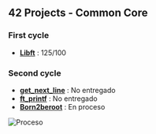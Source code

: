 ## 42 Projects - Common Core

### First cycle
- [**Libft**](https://github.com/mferest/Cursus42/tree/main/Cursus/circle-00/Libft) : 125/100

### Second cycle
- [**get_next_line**](https://github.com/mferest/Cursus42/tree/main/Cursus/circle-01) : No entregado
- [**ft_printf**](https://github.com/mferest/Cursus42/tree/main/Cursus/circle-01) : No entregado
- [**Born2beroot**](https://github.com/mferest/Cursus42/tree/main/Cursus/circle-00/Libft) : En proceso

![Proceso](https://github.com/mferest/Cursus42/assets/139508718/5c3469bb-e8d8-4f01-baa4-4d282a625556)
